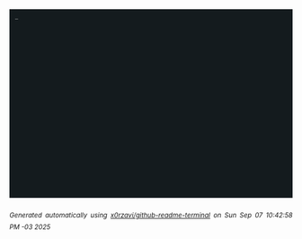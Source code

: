 <div align="justify">
<picture>
    <source media="(prefers-color-scheme: dark)" srcset="./output.gif">
    <source media="(prefers-color-scheme: light)" srcset="./output.gif">
    <img alt="GIFOS" src="output.gif">
</picture>

<sub><i>Generated automatically using [x0rzavi/github-readme-terminal](https://github.com/x0rzavi/github-readme-terminal) on Sun Sep 07 10:42:58 PM -03 2025</i></sub>

<!-- <details>
<summary>More details</summary>

</details> -->
</div>

<!-- Image deletion URL: NONE -->